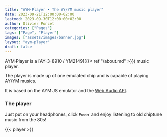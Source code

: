 ```yaml
---
title: "AYM·Player • The AY/YM music player"
date: 2023-09-21T12:00:00+02:00
lastmod: 2023-09-30T12:00:00+02:00
author: Olivier Poncet
categories: ["Pages"]
tags: ["Page", "Player"]
images: ["assets/images/banner.jpg"]
layout: "aym-player"
draft: false
---
```

AYM·Player is a [AY-3-8910 / YM2149]({{< ref "/about.md" >}}) music player.

The player is made up of one emulated chip and is capable of playing AY/YM musics.

It is based on the AYM·JS emulator and the [Web Audio API](https://developer.mozilla.org/fr/docs/Web/API/Web_Audio_API).

### The player

Just put on your headphones, click `Power` and enjoy listening to old chiptune music from the 80s!

{{< player >}}

